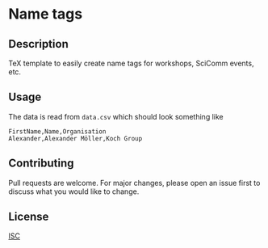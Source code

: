 # Name tags

## Description
TeX template to easily create name tags for workshops, SciComm events, etc.

## Usage
The data is read from `data.csv` which should look something like
```
FirstName,Name,Organisation
Alexander,Alexander Möller,Koch Group
```

## Contributing
Pull requests are welcome. For major changes, please open an issue first to discuss what you would like to change.

## License
[ISC](https://opensource.org/licenses/ISC)
